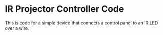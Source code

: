 # IR Projector Controller Code

This is code for a simple device that connects a control panel to an IR LED over a wire.